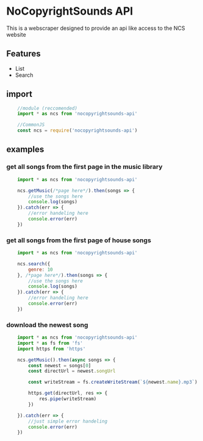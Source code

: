 # NoCopyrightSounds API

This is a webscraper designed to provide an api like access to the NCS website

## Features

- List
- Search


## import

```js
    //module (reccomended)
    import * as ncs from 'nocopyrightsounds-api'

    //CommonJS
    const ncs = require('nocopyrightsounds-api')
```

## examples

### get all songs from the first page in the music library

```js
    import * as ncs from 'nocopyrightsounds-api'

    ncs.getMusic(/*page here*/).then(songs => {
        //use the songs here
        console.log(songs)
    }).catch(err => {
        //error handeling here
        console.error(err)
    })
```


### get all songs from the first page of house songs

```js
    import * as ncs from 'nocopyrightsounds-api'

    ncs.search({
        genre: 10
    }, /*page here*/).then(songs => {
        //use the songs here
        console.log(songs)
    }).catch(err => {
        //error handeling here
        console.error(err)
    })
```


### download the newest song

```js
    import * as ncs from 'nocopyrightsounds-api'
    import * as fs from 'fs'
    import https from 'https'

    ncs.getMusic().then(async songs => {
        const newest = songs[0]
        const directUrl = newest.songUrl

        const writeStream = fs.createWriteStream(`${newest.name}.mp3`)

        https.get(directUrl, res => {
            res.pipe(writeStream)
        })

    }).catch(err => {
        //just simple error handeling
        console.error(err)
    })
```